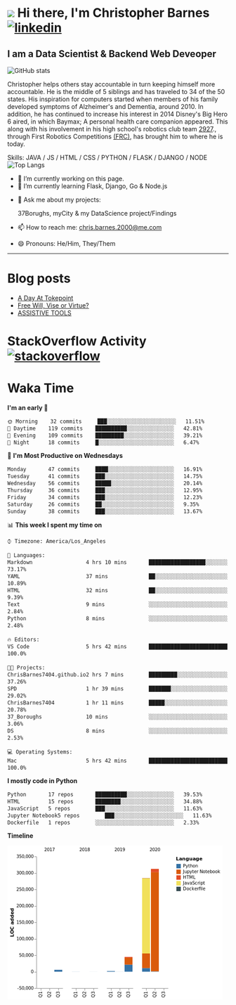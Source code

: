 # <img src="https://raw.githubusercontent.com/sidbelbase/sidbelbase/master/wave.gif" width="30px"> Hi there, I'm Christopher Barnes [<img src='https://cdn.jsdelivr.net/npm/simple-icons@3.0.1/icons/linkedin.svg' alt='linkedin' height='40'>](https://www.linkedin.com/in/chrisbarnes2000/)
<!-- [<img src='https://cdn.jsdelivr.net/npm/simple-icons@3.0.1/icons/instagram.svg' alt='instagram' height='40'>](https://www.instagram.com/dragon_dominant/)
[<img src='https://cdn.jsdelivr.net/npm/simple-icons@3.0.1/icons/twitter.svg' alt='twitter' height='40'>](https://twitter.com/Dragon_Dominant) -->

## I am a Data Scientist & Backend Web Deveoper

![GitHub stats](https://github-readme-stats.vercel.app/api?username=ChrisBarnes7404&show_icons=true&hide_title=true)

<!-- ![I am a Data Scientist](https://arturssmirnovs.github.io/github-profile-readme-generator/images/banner.png) -->

Christopher helps others stay accountable in turn keeping himself more accountable. He is the middle of 5 siblings and has traveled to 34 of the 50 states. His inspiration for computers started when members of his family developed symptoms of Alzheimer's and Dementia, around 2010. In addition, he has continued to increase his interest in 2014 Disney's Big Hero 6 aired, in which Baymax; A personal health care companion appeared. This along with his involvement in his high school's robotics club team [2927](https://frc-events.firstinspires.org/team/2927)., through First Robotics Competitions [(FRC)](https://www.firstinspires.org/robotics/frc), has brought him to where he is today.

Skills: JAVA / JS / HTML / CSS / PYTHON / FLASK / DJANGO / NODE
![Top Langs](https://github-readme-stats.vercel.app/api/top-langs/?username=ChrisBarnes7404&layout=compact)

- 🔭 I’m currently working on this page.
- 🌱 I’m currently learning Flask, Django, Go & Node.js
<!-- - 👯 I’m looking to collaborate on -  -->
<!-- - 🤔 I’m looking for help with -  -->
- 💬 Ask me about my projects:

    37Borughs, myCity & my DataScience project/Findings
- 📫 How to reach me: chris.barnes.2000@me.com
- 😄 Pronouns: He/Him, They/Them
<!-- - ⚡ Fun fact: -  -->

---

<!-- ![Profile views](https://gpvc.arturio.dev/ChrisBarnes7404) -->

# Blog posts
<!-- BLOG-POST-LIST:START -->
- [A Day At Tokepoint](https://medium.com/@christopher.barnes/a-day-at-tokepoint-f8e7b2aec53d?source=rss-1448bbd2ea82------2)
- [Free Will, Vise or Virtue?](https://medium.com/@christopher.barnes/free-will-vise-or-virtue-ca3b54a37d9?source=rss-1448bbd2ea82------2)
- [ASSISTIVE TOOLS](https://medium.com/@christopher.barnes/assistive-tools-5910f4623b15?source=rss-1448bbd2ea82------2)
<!-- BLOG-POST-LIST:END -->

# StackOverflow Activity [<img src='https://cdn.jsdelivr.net/npm/simple-icons@3.0.1/icons/stackoverflow.svg' alt='stackoverflow' height='40'>](https://stackoverflow.com/users/13986242)
<!-- STACKOVERFLOW:START -->
<!-- STACKOVERFLOW:END -->

# Waka Time
<!--START_SECTION:waka-->
**I'm an early 🐤** 

```text
🌞 Morning    32 commits     ███░░░░░░░░░░░░░░░░░░░░░░   11.51% 
🌆 Daytime    119 commits    ██████████░░░░░░░░░░░░░░░   42.81% 
🌃 Evening    109 commits    █████████░░░░░░░░░░░░░░░░   39.21% 
🌙 Night      18 commits     █░░░░░░░░░░░░░░░░░░░░░░░░   6.47%

```
📅 **I'm Most Productive on Wednesdays** 

```text
Monday       47 commits     ████░░░░░░░░░░░░░░░░░░░░░   16.91% 
Tuesday      41 commits     ███░░░░░░░░░░░░░░░░░░░░░░   14.75% 
Wednesday    56 commits     █████░░░░░░░░░░░░░░░░░░░░   20.14% 
Thursday     36 commits     ███░░░░░░░░░░░░░░░░░░░░░░   12.95% 
Friday       34 commits     ███░░░░░░░░░░░░░░░░░░░░░░   12.23% 
Saturday     26 commits     ██░░░░░░░░░░░░░░░░░░░░░░░   9.35% 
Sunday       38 commits     ███░░░░░░░░░░░░░░░░░░░░░░   13.67%

```


📊 **This week I spent my time on** 

```text
⌚︎ Timezone: America/Los_Angeles

💬 Languages: 
Markdown                 4 hrs 10 mins       ██████████████████░░░░░░░   73.17% 
YAML                     37 mins             ██░░░░░░░░░░░░░░░░░░░░░░░   10.89% 
HTML                     32 mins             ██░░░░░░░░░░░░░░░░░░░░░░░   9.39% 
Text                     9 mins              ░░░░░░░░░░░░░░░░░░░░░░░░░   2.84% 
Python                   8 mins              ░░░░░░░░░░░░░░░░░░░░░░░░░   2.48%

🔥 Editors: 
VS Code                  5 hrs 42 mins       █████████████████████████   100.0%

🐱‍💻 Projects: 
ChrisBarnes7404.github.io2 hrs 7 mins        █████████░░░░░░░░░░░░░░░░   37.26% 
SPD                      1 hr 39 mins        ███████░░░░░░░░░░░░░░░░░░   29.02% 
ChrisBarnes7404          1 hr 11 mins        █████░░░░░░░░░░░░░░░░░░░░   20.78% 
37_Boroughs              10 mins             ░░░░░░░░░░░░░░░░░░░░░░░░░   3.06% 
DS                       8 mins              ░░░░░░░░░░░░░░░░░░░░░░░░░   2.53%

💻 Operating Systems: 
Mac                      5 hrs 42 mins       █████████████████████████   100.0%

```

**I mostly code in Python** 

```text
Python       17 repos       ██████████░░░░░░░░░░░░░░░   39.53% 
HTML         15 repos       ████████░░░░░░░░░░░░░░░░░   34.88% 
JavaScript   5 repos        ███░░░░░░░░░░░░░░░░░░░░░░   11.63% 
Jupyter Notebook5 repos        ███░░░░░░░░░░░░░░░░░░░░░░   11.63% 
Dockerfile   1 repos        ░░░░░░░░░░░░░░░░░░░░░░░░░   2.33%

```


**Timeline**

![Chart not found](https://github.com/ChrisBarnes7404/ChrisBarnes7404/blob/master/charts/bar_graph.png) 


<!--END_SECTION:waka-->

<!-- ### Readme inspiration from

[<img align="left" src="https://github-readme-stats.vercel.app/api/pin/?username=arturssmirnovs&repo=github-profile-readme-generator" />
](https://github.com/arturssmirnovs/github-profile-readme-generator)

[<img src="https://github-readme-stats.vercel.app/api/pin/?username=anuraghazra&repo=github-readme-stats" />
](https://github.com/anuraghazra/github-readme-stats)

<br>

[<img align="left" src="https://github-readme-stats.vercel.app/api/pin/?username=gautamkrishnar&repo=blog-post-workflow" />
](https://github.com/gautamkrishnar/blog-post-workflow)

[<img src="https://github-readme-stats.vercel.app/api/pin/?username=anmol098&repo=waka-readme-stats" />
](https://github.com/anmol098/waka-readme-stats)

<br>

[<img align="left" src="https://github-readme-stats.vercel.app/api/pin/?username=avinal&repo=Profile-Readme-WakaTime" />
](https://github.com/avinal/Profile-Readme-WakaTime)

-->
